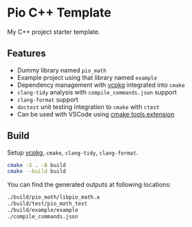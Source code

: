 # Pio C++ Template

My C++ project starter template.

## Features

- Dummy library named `pio_math`
- Example project using that library named `example`
- Dependency management with [vcpkg](https://github.com/microsoft/vcpkg) integrated into `cmake`
- `clang-tidy` analysis with `compile_commands.json` support
- `clang-format` support
- `doctest` unit testing integration to `cmake` with `ctest`
- Can be used with VSCode using [cmake tools extension](https://marketplace.visualstudio.com/items?itemName=ms-vscode.cmake-tools)

## Build

Setup [vcpkg](https://github.com/microsoft/vcpkg), `cmake`, `clang-tidy`, `clang-format`.

```sh
cmake -S . -B build
cmake --build build
```

You can find the generated outputs at following locations:

```sh
./build/pio_math/libpio_math.a
./build/test/pio_math_test
./build/example/example
./compile_commands.json
```
